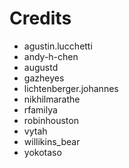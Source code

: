 # Credits

 * agustin.lucchetti
 * andy-h-chen
 * augustd
 * gazheyes
 * lichtenberger.johannes
 * nikhilmarathe
 * rfamilya
 * robinhouston
 * vytah
 * willikins_bear
 * yokotaso
